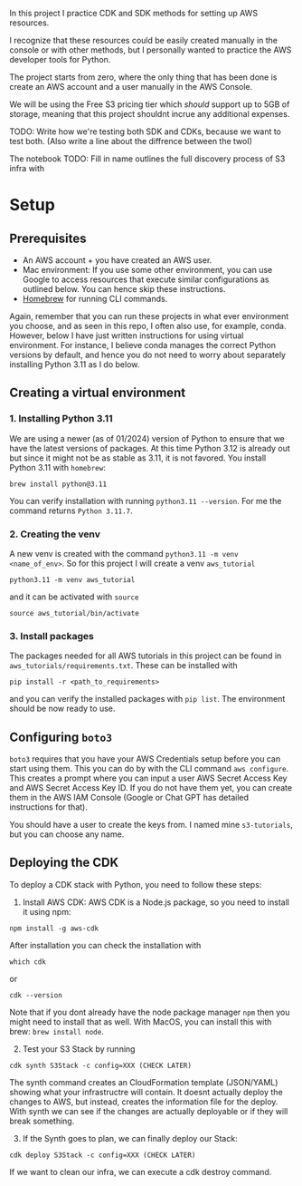 

In this project I practice CDK and SDK methods for setting up AWS resources.

I recognize that these resources could be easily created manually in the console or with other methods, but I personally wanted to practice the AWS developer tools for Python. 


The project starts from zero, where the only thing that has been done is create an AWS account and a user manually in the AWS Console. 

We will be using the Free S3 pricing tier which *should* support up to 5GB of storage, meaning that this project shouldnt incrue any additional expenses.


TODO: Write how we're testing both SDK and CDKs, because we want to test both. (Also write a line about the diffrence between the twoI)

The notebook TODO: Fill in name outlines the full discovery process of S3 infra with 

# Setup

## Prerequisites

- An AWS account + you have created an AWS user.
- Mac environment: If you use some other environment, you can use Google to access resources that execute similar configurations as outlined below. You can hence skip these instructions.
- [Homebrew](https://brew.sh/) for running CLI commands.


Again, remember that you can run these projects in what ever environment you choose, and as seen in this repo, I often also use, for example, conda.
However, below I have just written instructions for using virtual environment.
For instance, I believe conda manages the correct Python versions by default, and hence you do not need to worry about separately installing Python 3.11 as I do below.

## Creating a virtual environment

### 1. Installing Python 3.11

We are using a newer (as of 01/2024) version of Python to ensure that we have the latest versions of packages.
At this time Python 3.12 is already out but since it might not be as stable as 3.11, it is not favored.
You install Python 3.11 with `homebrew`: 

```
brew install python@3.11
```

You can verify installation with running `python3.11 --version`. For me the command returns `Python 3.11.7`.


### 2. Creating the venv

A new venv is created with the command `python3.11 -m venv <name_of_env>`.
So for this project I will create a venv `aws_tutorial`

```
python3.11 -m venv aws_tutorial
```

and it can be activated with `source`

```
source aws_tutorial/bin/activate
```

### 3. Install packages

The packages needed for all AWS tutorials in this project can be found in `aws_tutorials/requirements.txt`.
These can be installed with

```
pip install -r <path_to_requirements>
```

and you can verify the installed packages with `pip list`. The environment should be now ready to use.


## Configuring `boto3` 

`boto3` requires that you have your AWS Credentials setup before you can start using them. 
This you can do by with the CLI command `aws configure`.
This creates a prompt where you can input a user AWS Secret Access Key and AWS Secret Access Key ID. 
If you do not have them yet, you can create them in the AWS IAM Console (Google or Chat GPT has detailed instructions for that).

You should have a user to create the keys from. I named mine `s3-tutorials`, but you can choose any name.

## Deploying the CDK 


To deploy a CDK stack with Python, you need to follow these steps:

1. Install AWS CDK: AWS CDK is a Node.js package, so you need to install it using npm:

```
npm install -g aws-cdk
```

After installation you can check the installation with

```
which cdk
```
or
```
cdk --version
```

Note that if you dont already have the node package manager `npm` then you might need to install that as well. With MacOS, you can install this with brew: `brew install node`.

2. Test your S3 Stack by running 

```
cdk synth S3Stack -c config=XXX (CHECK LATER)
```

The synth command creates an CloudFormation template (JSON/YAML) showing what your infrastructre will contain.
It doesnt actually deploy the changes to AWS, but instead, creates the information file for the deploy. 
With synth we can see if the changes are actually deployable or if they will break something.

3. If the Synth goes to plan, we can finally deploy our Stack:

```
cdk deploy S3Stack -c config=XXX (CHECK LATER)
```

If we want to clean our infra, we can execute a cdk destroy command.